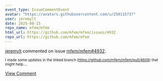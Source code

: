 ```yaml
---
event_type: IssueCommentEvent
avatar: "https://avatars.githubusercontent.com/u/25011573?"
user: jeremylt
date: 2025-08-15
repo_name: mfem/mfem
html_url: https://github.com/mfem/mfem/issues/4932
repo_url: https://github.com/mfem/mfem
---
```


<a href='https://github.com/jeremylt' target='_blank'>jeremylt</a> commented on issue <a href='https://github.com/mfem/mfem/issues/4932' target='_blank'>mfem/mfem#4932</a>.

<small>I made some updates in the linked branch (https://github.com/mfem/mfem/pull/4609) that might help....</small>

<a href='https://github.com/mfem/mfem/issues/4932' target='_blank'>View Comment</a>